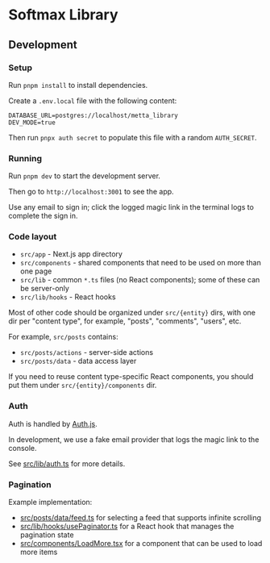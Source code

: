 # Softmax Library

## Development

### Setup

Run `pnpm install` to install dependencies.

Create a `.env.local` file with the following content:

```
DATABASE_URL=postgres://localhost/metta_library
DEV_MODE=true
```

Then run `pnpx auth secret` to populate this file with a random `AUTH_SECRET`.

### Running

Run `pnpm dev` to start the development server.

Then go to `http://localhost:3001` to see the app.

Use any email to sign in; click the logged magic link in the terminal logs to complete the sign in.

### Code layout

- `src/app` - Next.js app directory
- `src/components` - shared components that need to be used on more than one page
- `src/lib` - common `*.ts` files (no React components); some of these can be server-only
- `src/lib/hooks` - React hooks

Most of other code should be organized under `src/{entity}` dirs, with one dir per "content type", for example, "posts", "comments", "users", etc.

For example, `src/posts` contains:

- `src/posts/actions` - server-side actions
- `src/posts/data` - data access layer

If you need to reuse content type-specific React components, you should put them under `src/{entity}/components` dir.

### Auth

Auth is handled by [Auth.js](https://authjs.dev/).

In development, we use a fake email provider that logs the magic link to the console.

See [src/lib/auth.ts](src/lib/auth.ts) for more details.

### Pagination

Example implementation:

- [src/posts/data/feed.ts](src/posts/data/feed.ts) for selecting a feed that supports infinite scrolling
- [src/lib/hooks/usePaginator.ts](src/lib/hooks/usePaginator.ts) for a React hook that manages the pagination state
- [src/components/LoadMore.tsx](src/components/LoadMore.tsx) for a component that can be used to load more items
